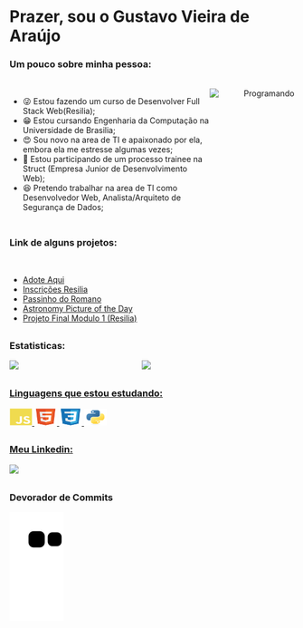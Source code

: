 <h1>Prazer, sou o Gustavo Vieira de Araújo</h1>

<div>
  <h3>
    Um pouco sobre minha pessoa:
  </h3><br>
  <div style="display: flex;">
    <ul>
      <li>
        😜 Estou fazendo um curso de Desenvolver Full Stack Web(Resilia);
      </li>
      <li>
        😁 Estou cursando Engenharia da Computação na Universidade de Brasilia;
      </li>
      <li>
        😍 Sou novo na area de TI e apaixonado por ela, embora ela me estresse algumas vezes;
      </li>
      <li>
        🤩 Estou participando de um processo trainee na Struct (Empresa Junior de Desenvolvimento Web);
      </li>
      <li>
        😆 Pretendo trabalhar na area de TI como Desenvolvedor Web, Analista/Arquiteto de Segurança de Dados;
      </li>
     </ul>
     <div align="right">
        <img align="right" alt="Programando" height="150" width="150" src="https://media2.giphy.com/media/qgQUggAC3Pfv687qPC/giphy.gif?cid=ecf05e47j0rvdbljv3qzcsrcy4ontoh85oml7x7ldya2nv0y&rid=giphy.gif&ct=g">
     </div>
   </div>
</div>
  
##

<div>
  <h3>
    Link de alguns projetos:
  </h3><br>
  <ul>
      <li>
        <a href="https://gustavovieiradearaujo.github.io/Adote-Aqui-ON/">Adote Aqui</a>
      </li>
      <li>
        <a href="https://gustavovieiradearaujo.github.io/Inscricoes-Resilia-ON/">Inscrições Resilia</a>
      </li>
      <li>
        <a href="https://gustavovieiradearaujo.github.io/Passinho-do-Romano-ON/">Passinho do Romano</a>
      </li>
      <li>
        <a href="https://gustavovieiradearaujo.github.io/APOD-ON/">Astronomy Picture of the Day</a>
      </li>
      <li>
        <a href="https://gustavovieiradearaujo.github.io/Projeto-Final-Modulo-1-Resilia-ON/">Projeto Final Modulo 1 (Resilia)</a>
      </li>
    </ul>
</div>
 
 ##
 
<div>
  <h3>
    Estatisticas:
  </h3>
    <a href="https://github.com/GustavoVieiraDeAraujo" target="_blank">
    <img hight="530em" width="530em" src="https://github-readme-stats.vercel.app/api?username=GustavoVieiraDeAraujo&show_icons=true&theme=dracula&include_all_commits=true&count_private=true">
    <img hight="230em" width="270em" align="right" src="https://github-readme-stats.vercel.app/api/top-langs/?username=GustavoVieiraDeAraujo&layout=compact&langs_count=7&theme=dracula">  
</div>
 
##
  
<div>
  <h3>
    Linguagens que estou estudando:
  </h3>
    <img  alt="Js" height="30" width="40" src="https://raw.githubusercontent.com/devicons/devicon/master/icons/javascript/javascript-plain.svg">
    <img  alt="HTML" height="30" width="40" src="https://raw.githubusercontent.com/devicons/devicon/master/icons/html5/html5-original.svg">
    <img  alt="CSS" height="30" width="40" src="https://raw.githubusercontent.com/devicons/devicon/master/icons/css3/css3-original.svg">
    <img  alt="Python" height="30" width="40" src="https://raw.githubusercontent.com/devicons/devicon/master/icons/python/python-original.svg">
</div>
  
## 
  
<div>
  <h3>
    Meu Linkedin:
  </h3>
    <a href="https://www.linkedin.com/in/gustavo-vieira-de-ara%C3%BAjo-4538831a4" target="_blank">
    <img src="https://img.shields.io/badge/-LinkedIn-%230077B5?style=for-the-badge&logo=linkedin&logoColor=white" target="_blank"></a> 
</div>

##
<div>
  <h3>
    Devorador de Commits
  </h3>
</div>
  
![Snake animation](https://github.com/GustavoVieiraDeAraujo/GustavoVieiraDeAraujo/blob/output/github-contribution-grid-snake.svg)

